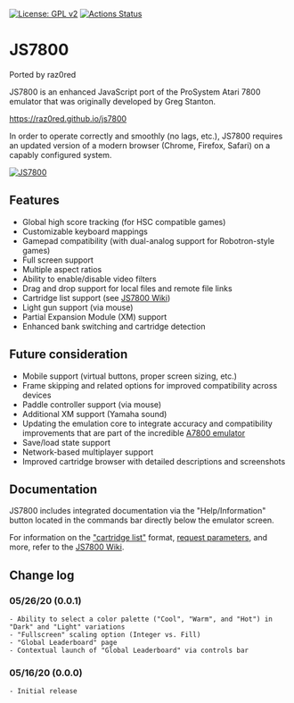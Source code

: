 [![License: GPL v2](https://img.shields.io/badge/License-GPL%20v2-blue.svg)](https://www.gnu.org/licenses/old-licenses/gpl-2.0.en.html)
[![Actions Status](https://github.com/raz0red/js7800/workflows/Build/badge.svg)](https://github.com/raz0red/js7800/actions)

# JS7800

Ported by raz0red

JS7800 is an enhanced JavaScript port of the ProSystem Atari 7800 emulator that was originally developed by Greg Stanton.

https://raz0red.github.io/js7800

In order to operate correctly and smoothly (no lags, etc.), JS7800 requires an updated version of a modern browser (Chrome, Firefox, Safari) on a capably configured system.

[![JS7800](https://github.com/raz0red/js7800/raw/master/screenshots/screenshot.png)](https://raz0red.github.io/js7800/)

## Features

* Global high score tracking (for HSC compatible games)
* Customizable keyboard mappings
* Gamepad compatibility (with dual-analog support for Robotron-style games)
* Full screen support
* Multiple aspect ratios
* Ability to enable/disable video filters
* Drag and drop support for local files and remote file links
* Cartridge list support (see [JS7800 Wiki](https://github.com/raz0red/js7800/wiki/Cartridge%20Lists))
* Light gun support (via mouse)
* Partial Expansion Module (XM) support
* Enhanced bank switching and cartridge detection

## Future consideration

* Mobile support (virtual buttons, proper screen sizing, etc.)
* Frame skipping and related options for improved compatibility across devices
* Paddle controller support (via mouse)
* Additional XM support (Yamaha sound)
* Updating the emulation core to integrate accuracy and compatibility improvements that are part of the incredible [A7800 emulator](http://7800.8bitdev.org/index.php/A7800_Emulator)
* Save/load state support
* Network-based multiplayer support
* Improved cartridge browser with detailed descriptions and screenshots

## Documentation

JS7800 includes integrated documentation via the "Help/Information" button located in the commands bar directly below the emulator screen.

For information on the ["cartridge list"](https://github.com/raz0red/js7800/wiki/Cartridge%20Lists) format,  [request parameters](https://github.com/raz0red/js7800/wiki/Request%20Parameters), and more, refer to the [JS7800 Wiki](https://github.com/raz0red/js7800/wiki).

## Change log

### 05/26/20 (0.0.1)
    - Ability to select a color palette ("Cool", "Warm", and "Hot") in "Dark" and "Light" variations
    - "Fullscreen" scaling option (Integer vs. Fill)
    - "Global Leaderboard" page
    - Contextual launch of "Global Leaderboard" via controls bar

### 05/16/20 (0.0.0)
    - Initial release

